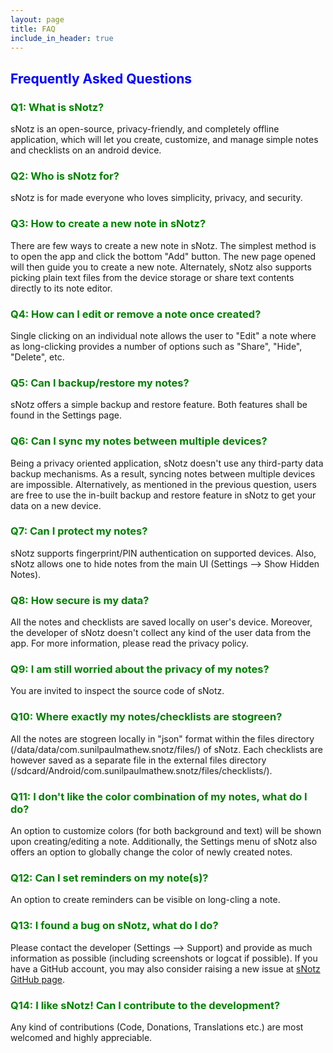 ```yaml
---
layout: page
title: FAQ
include_in_header: true
---
```


<h2 style="color: blue">Frequently Asked Questions</h2>

<h3 style="color: green">Q1: What is sNotz?</h3>

sNotz is an open-source, privacy-friendly, and completely offline application, which will let you create, customize, and manage simple notes and checklists on an android device.

<h3 style="color: green">Q2: Who is sNotz for?</h3>

sNotz is for made everyone who loves simplicity, privacy, and security.

<h3 style="color: green">Q3: How to create a new note in sNotz?</h3>

There are few ways to create a new note in sNotz. The simplest method is to open the app and click the bottom "Add" button. The new page opened will then guide you to create a new note. Alternately, sNotz also supports picking plain text files from the device storage or share text contents directly to its note editor.

<h3 style="color: green">Q4: How can I edit or remove a note once created?</h3>

Single clicking on an individual note allows the user to "Edit" a note where as long-clicking provides a number of options such as "Share", "Hide", "Delete", etc.

<h3 style="color: green">Q5: Can I backup/restore my notes?</h3>

sNotz offers a simple backup and restore feature. Both features shall be found in the Settings page.

<h3 style="color: green">Q6: Can I sync my notes between multiple devices?</h3>

Being a privacy oriented application, sNotz doesn't use any third-party data backup mechanisms. As a result, syncing notes between multiple devices are impossible. Alternatively, as mentioned in the previous question, users are free to use the in-built backup and restore feature in sNotz to get your data on a new device.

<h3 style="color: green">Q7: Can I protect my notes?</h3>

sNotz supports fingerprint/PIN authentication on supported devices. Also, sNotz allows one to hide notes from the main UI (Settings --> Show Hidden Notes).

<h3 style="color: green">Q8: How secure is my data?</h3>

All the notes and checklists are saved locally on user's device. Moreover, the developer of sNotz doesn't collect any kind of the user data from the app. For more information, please read the privacy policy.

<h3 style="color: green">Q9: I am still worried about the privacy of my notes?</h3>

You are invited to inspect the source code of sNotz.

<h3 style="color: green">Q10: Where exactly my notes/checklists are stogreen?</h3>

All the notes are stogreen locally in "json" format within the files directory (/data/data/com.sunilpaulmathew.snotz/files/) of sNotz. Each checklists are however saved as a separate file in the external files directory (/sdcard/Android/com.sunilpaulmathew.snotz/files/checklists/).

<h3 style="color: green">Q11: I don't like the color combination of my notes, what do I do?</h3>

An option to customize colors (for both background and text) will be shown upon creating/editing a note. Additionally, the Settings menu of sNotz also offers an option to globally change the color of newly created notes.

<h3 style="color: green">Q12: Can I set reminders on my note(s)?</h3>

An option to create reminders can be visible on long-cling a note.

<h3 style="color: green">Q13: I found a bug on sNotz, what do I do?</h3>

Please contact the developer (Settings --> Support) and provide as much information as possible (including screenshots or logcat if possible). If you have a GitHub account, you may also consider raising a new issue at <a href="https://github.com/sunilpaulmathew/sNotz/issues/new" target="_blank">sNotz GitHub page</a>.

<h3 style="color: green">Q14: I like sNotz! Can I contribute to the development?</h3>

Any kind of contributions (Code, Donations, Translations etc.) are most welcomed and highly appreciable.
